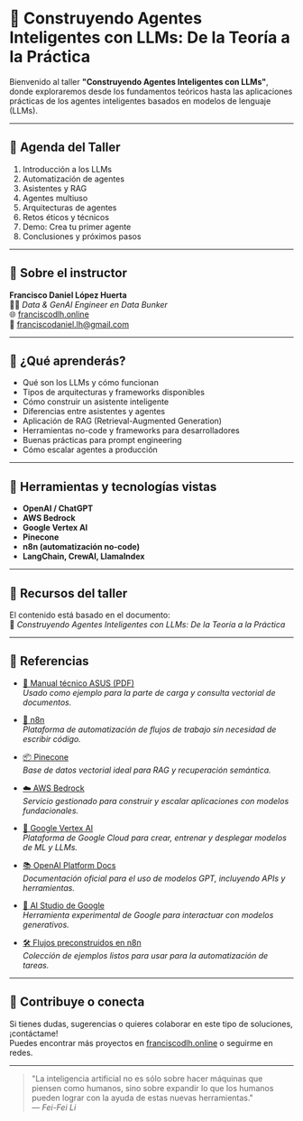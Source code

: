 # 🧠 Construyendo Agentes Inteligentes con LLMs: De la Teoría a la Práctica

Bienvenido al taller **"Construyendo Agentes Inteligentes con LLMs"**, donde exploraremos desde los fundamentos teóricos hasta las aplicaciones prácticas de los agentes inteligentes basados en modelos de lenguaje (LLMs).

---

## 📅 Agenda del Taller

1. Introducción a los LLMs
2. Automatización de agentes
3. Asistentes y RAG
4. Agentes multiuso
5. Arquitecturas de agentes
6. Retos éticos y técnicos
7. Demo: Crea tu primer agente
8. Conclusiones y próximos pasos

---

## 🙋 Sobre el instructor

**Francisco Daniel López Huerta**  
🧑‍💻 *Data & GenAI Engineer en Data Bunker*  
🌐 [franciscodlh.online](https://franciscodlh.online)  
📩 franciscodaniel.lh@gmail.com  

---

## 🚀 ¿Qué aprenderás?

- Qué son los LLMs y cómo funcionan
- Tipos de arquitecturas y frameworks disponibles
- Cómo construir un asistente inteligente
- Diferencias entre asistentes y agentes
- Aplicación de RAG (Retrieval-Augmented Generation)
- Herramientas no-code y frameworks para desarrolladores
- Buenas prácticas para prompt engineering
- Cómo escalar agentes a producción

---

## 🧰 Herramientas y tecnologías vistas

- **OpenAI / ChatGPT**
- **AWS Bedrock**
- **Google Vertex AI**
- **Pinecone**
- **n8n (automatización no-code)**
- **LangChain, CrewAI, LlamaIndex**

---

## 📂 Recursos del taller

El contenido está basado en el documento:  
📄 _Construyendo Agentes Inteligentes con LLMs: De la Teoría a la Práctica_  

---

## 🔗 Referencias

- [📘 Manual técnico ASUS (PDF)](https://dlcdnets.asus.com/pub/ASUS/nb/A9T/s2259_a9t_hw.pdf)  
  *Usado como ejemplo para la parte de carga y consulta vectorial de documentos.*

- [🔄 n8n](https://n8n.io/)  
  *Plataforma de automatización de flujos de trabajo sin necesidad de escribir código.*

- [📦 Pinecone](https://app.pinecone.io/)  
  *Base de datos vectorial ideal para RAG y recuperación semántica.*

- [☁️ AWS Bedrock](https://aws.amazon.com/es/bedrock/)  
  *Servicio gestionado para construir y escalar aplicaciones con modelos fundacionales.*

- [🧠 Google Vertex AI](https://cloud.google.com/vertex-ai)  
  *Plataforma de Google Cloud para crear, entrenar y desplegar modelos de ML y LLMs.*

- [📚 OpenAI Platform Docs](https://platform.openai.com/docs)  
  *Documentación oficial para el uso de modelos GPT, incluyendo APIs y herramientas.*

- [🧪 AI Studio de Google](https://aistudio.google.com/prompts/new_chat)  
  *Herramienta experimental de Google para interactuar con modelos generativos.*

- [🛠 Flujos preconstruidos en n8n](https://n8n.io/workflows/)  
  *Colección de ejemplos listos para usar para la automatización de tareas.*

---

## 🧩 Contribuye o conecta

Si tienes dudas, sugerencias o quieres colaborar en este tipo de soluciones, ¡contáctame!  
Puedes encontrar más proyectos en [franciscodlh.online](https://franciscodlh.online) o seguirme en redes.

---

> "La inteligencia artificial no es sólo sobre hacer máquinas que piensen como humanos, sino sobre expandir lo que los humanos pueden lograr con la ayuda de estas nuevas herramientas."  
> — *Fei-Fei Li*

